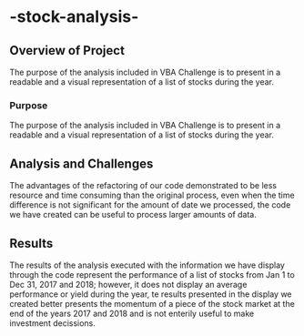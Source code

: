 # -stock-analysis-
## Overview of Project
The purpose of the analysis included in VBA Challenge is to present in a readable and a visual representation of a list of stocks during the year.
### Purpose
The purpose of the analysis included in VBA Challenge is to present in a readable and a visual representation of a list of stocks during the year.
## Analysis and Challenges
The advantages of the refactoring of our code demonstrated to be less resource and time consuming than the original process, even when the time difference is not significant for the amount of date we processed, the code we have created can be useful to process larger amounts of data.
## Results
The results of the analysis executed with the information we have display through the code represent the performance of a list of stocks from Jan 1 to Dec 31, 2017 and 2018; however, it does not display an average performance or yield during the year, te results presented in the display we created better presents the momentum of a piece of the stock market at the end of the years 2017 and 2018 and is not enterily useful to make investment decissions.
